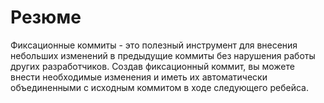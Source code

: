 # Резюме

Фиксационные коммиты - это полезный инструмент для внесения небольших изменений в предыдущие коммиты без нарушения работы других разработчиков. Создав фиксационный коммит, вы можете внести необходимые изменения и иметь их автоматически объединенными с исходным коммитом в ходе следующего ребейса.
